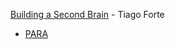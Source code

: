 [Building a Second Brain](https://fortelabs.co/blog/basboverview/) - Tiago Forte
- [PARA](https://fortelabs.co/blog/para/)

